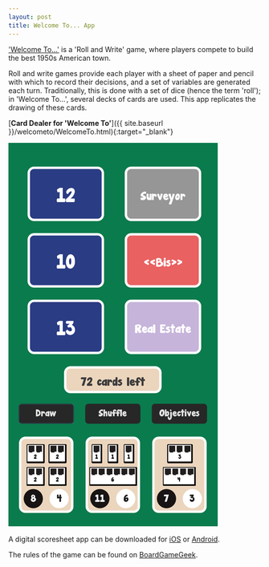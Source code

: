 ```yaml
---
layout: post
title: Welcome To... App
---
```


['Welcome To...'](https://boardgamegeek.com/boardgame/233867/welcome) is a 'Roll and Write' game, where players compete to build the best 1950s American town.

Roll and write games provide each player with a sheet of paper and pencil with which to record their decisions, and a set of variables are generated each turn. Traditionally, this is done with a set of dice (hence the term 'roll'); in 'Welcome To...', several decks of cards are used. This app replicates the drawing of these cards.

[**Card Dealer for 'Welcome To'**]({{ site.baseurl }}/welcometo/WelcomeTo.html){:target="_blank"}

![Welcome To App](/images/posts/welcometo.png)

A digital scoresheet app can be downloaded for [iOS](https://apps.apple.com/us/app/welcome-to-your-perfect-home/id1358077007) or [Android](https://play.google.com/store/apps/details?id=com.bluecocker.welcome).

The rules of the game can be found on [BoardGameGeek](https://boardgamegeek.com/filepage/162102/welcome-english-rules-20).
